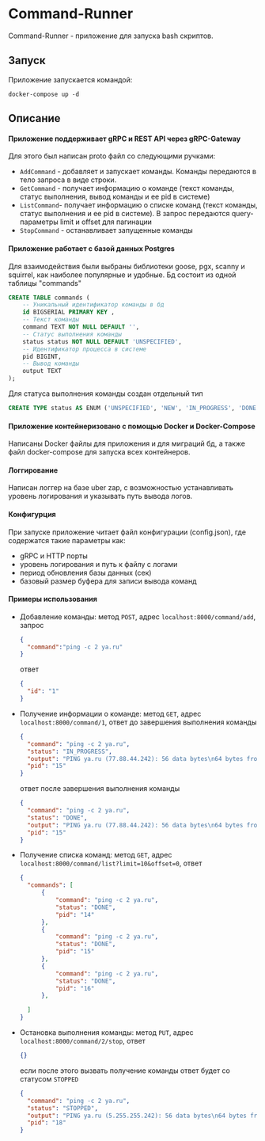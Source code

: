 # Command-Runner
Command-Runner - приложение для запуска bash скриптов.

## Запуск
Приложение запускается командой:
```
docker-compose up -d
```

## Описание
#### Приложение поддерживает gRPC и REST API через gRPC-Gateway
Для этого был написан proto файл со следующими ручками:
- `AddCommand` - добавляет и запускает команды. Команды передаются в тело запроса в виде строки.
- `GetCommand` - получает информацию о команде (текст команды, статус выполнения, вывод команды и ее pid в системе)
- `ListCommand`- получает информацию о списке команд (текст команды, статус выполнения и ее pid в системе). В запрос передаются query-параметры limit и offset для пагинации
- `StopCommand` - останавливает запущенные команды
#### Приложение работает с базой данных Postgres
Для взаимодействия были выбраны библиотеки goose, pgx, scanny и squirrel, как наиболее популярные и удобные.
Бд состоит из одной таблицы "commands"
```sql
CREATE TABLE commands (
    -- Уникальный идентификатор команды в бд
    id BIGSERIAL PRIMARY KEY ,
    -- Текст команды
    command TEXT NOT NULL DEFAULT '',
    -- Статус выполнения команды
    status status NOT NULL DEFAULT 'UNSPECIFIED',
    -- Идентификатор процесса в системе
    pid BIGINT,
    -- Вывод команды
    output TEXT
);
```
Для статуса выполнения команды создан отдельный тип
```sql
CREATE TYPE status AS ENUM ('UNSPECIFIED', 'NEW', 'IN_PROGRESS', 'DONE', 'FAILED', 'STOPPED');
```
#### Приложение контейнеризовано с помощью Docker и Docker-Compose
Написаны Docker файлы для приложения и для миграций бд, а также файл docker-compose для запуска всех контейнеров.
#### Логгирование
Написан логгер на базе uber zap, с возможностью устанавливать уровень логирования и указывать путь вывода логов.
#### Конфигурция
При запуске приложение читает файл конфигурации (config.json), где содержатся такие параметры как:
- gRPC и HTTP порты
- уровень логирования и путь к файлу с логами
- период обновления базы данных (сек)
- базовый размер буфера для записи вывода команд
#### Примеры использования
- Добавление команды: метод `POST`, адрес `localhost:8000/command/add`, запрос
  ```json
  {
    "command":"ping -c 2 ya.ru"
  }
  ```
  ответ
  ```json
  {
    "id": "1"
  }
  ```
- Получение информации о команде: метод `GET`, адрес `localhost:8000/command/1`, ответ до завершения выполнения команды
  ```json
  {
    "command": "ping -c 2 ya.ru",
    "status": "IN_PROGRESS",
    "output": "PING ya.ru (77.88.44.242): 56 data bytes\n64 bytes from 77.88.44.242: seq=0 ttl=55 time=13.089 ms",
    "pid": "15"
  }
  ```
  ответ после завершения выполнения команды
  ```json
  {
    "command": "ping -c 2 ya.ru",
    "status": "DONE",
    "output": "PING ya.ru (77.88.44.242): 56 data bytes\n64 bytes from 77.88.44.242: seq=0 ttl=55 time=13.089 ms\n64 bytes from 77.88.44.242: seq=1 ttl=55 time=13.154 ms\n\n--- ya.ru ping statistics ---\n2 packets transmitted, 2 packets received, 0% packet loss\nround-trip min/avg/max = 13.089/13.121/13.154 ms\n",
    "pid": "15"
  }
  ```
- Получение списка команд: метод `GET`, адрес `localhost:8000/command/list?limit=10&offset=0`, ответ
  ```json
  {
    "commands": [
        {
            "command": "ping -c 2 ya.ru",
            "status": "DONE",
            "pid": "14"
        },
        {
            "command": "ping -c 2 ya.ru",
            "status": "DONE",
            "pid": "15"
        },
        {
            "command": "ping -c 2 ya.ru",
            "status": "DONE",
            "pid": "16"
        },

    ]
  }
  ```
- Остановка выполнения команды: метод `PUT`, адрес `localhost:8000/command/2/stop`, ответ
  ```json
  {}
  ```
  если после этого вызвать получение команды ответ будет со статусом `STOPPED`
  ```json
  {
    "command": "ping -c 2 ya.ru",
    "status": "STOPPED",
    "output": "PING ya.ru (5.255.255.242): 56 data bytes\n64 bytes from 5.255.255.242: seq=0 ttl=53 time=14.114 ms",
    "pid": "18"
  }
  ```

